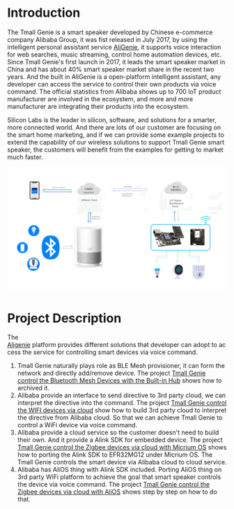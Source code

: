 # Introduction

The Tmall Genie is a smart speaker developed by Chinese e-commerce company Alibaba Group, it was fist released in July 2017, by using the intelligent personal assistant service [AliGenie](https://en.wikipedia.org/wiki/AliGenie), it supports voice interaction for web searches, music streaming, control home automation devices, etc. Since Tmall Genie's first launch in 2017, it leads the smart speaker market in China and has about 40% smart speaker market share in the recent two years. And the built in AliGenie is a open-platform intelligent assistant, any developer can access the service to control their own products via voice command. The official statistics from Alibaba shows up to 700 IoT product manufacturer are involved in the ecosystem, and more and more manufacturer are integrating their products into the ecosystem.

Silicon Labs is the leader in silicon, software, and solutions for a smarter, more connected world. And there are lots of our customer are focusing on the smart home marketing, and if we can provide some example projects to extend the capability of our wireless solutions to support Tmall Genie smart speaker, the customers will benefit from the examples for getting to market much faster.  

<div align="center">
<img src="files/CM-Smart-Speaker/Tmall BlockDigram.png">
</div>

# Project Description

The [Aligenie](https://www.aligenie.com/)</span>&nbsp;platform&nbsp;provides&nbsp;different&nbsp;solutions&nbsp;that&nbsp;developer&nbsp;can&nbsp;adopt&nbsp;to&nbsp;access&nbsp;the&nbsp;service for controlling smart devices via voice command.

1.  Tmall Genie naturally plays role as BLE Mesh provisioner, it can form the network and directly add/remove device. The project [Tmall Genie control the Bluetooth Mesh Devices with the Built-in Hub](Tmall-Genie-control-the-Bluetooth-Mesh-Devices-with-the-Built-in-Hub) shows how to archived it.
2.  Alibaba provide an interface to send directive to 3rd party cloud, we can interpret the directive into the command. The project [Tmall Genie control the WIFI devices via cloud](Tmall-Genie-control-the-WIFI-devices-via-cloud) show how to build 3rd party cloud to interpret the directive from Alibaba cloud. So that we can achieve Tmall Genie to control a WiFi device via voice command.
3.  Alibaba provide a cloud service so the customer doesn't need to build their own. And it provide a Alink SDK for embedded device. The project [Tmall Genie control the Zigbee devices via cloud with Micrium OS](Tmall-Genie-control-the-Zigbee-devices-via-cloud-with-Micrium-OS) shows how to porting the Alink SDK to EFR32MG12 under Micrium OS. The Tmall Genie controls the smart device via Alibaba cloud to cloud service.
4.  Alibaba has AliOS thing with Alink SDK included. Porting AliOS thing on 3rd party WiFi platform to achieve the goal that smart speaker controls the device via voice command. The project [Tmall Genie control the Zigbee devices via cloud with AliOS](Tmall-Genie-control-the-Zigbee-devices-via-cloud-with-AliOS) shows step by step on how to do that.